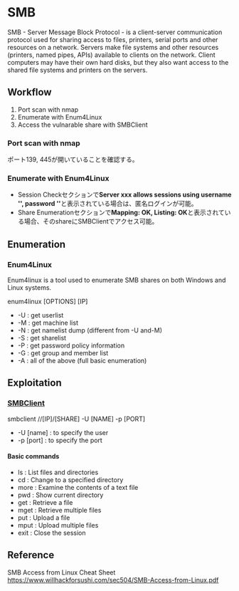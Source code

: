# SMB
SMB - Server Message Block Protocol - is a client-server communication protocol used for sharing access to files, printers, serial ports and other resources on a network. Servers make file systems and other resources (printers, named pipes, APIs) available to clients on the network. Client computers may have their own hard disks, but they also want access to the shared file systems and printers on the servers.

## Workflow
1. Port scan with nmap
2. Enumerate with Enum4Linux
3. Access the vulnarable share with SMBClient  

### Port scan with nmap
ポート139, 445が開いていることを確認する。

### Enumerate with Enum4Linux
- Session Checkセクションで<strong>Server xxx allows sessions using username '', password ''</strong>と表示されている場合は、匿名ログインが可能。
- Share Enumerationセクションで<strong>Mapping: OK, Listing: OK</strong>と表示されている場合、そのshareにSMBClientでアクセス可能。


## Enumeration
### Enum4Linux
Enum4linux is a tool used to enumerate SMB shares on both Windows and Linux systems. 

enum4linux [OPTIONS] [IP]

- -U : get userlist
- -M : get machine list
- -N : get namelist dump (different from -U and-M)
- -S : get sharelist
- -P : get password policy information
- -G : get group and member list
- -A : all of the above (full basic enumeration)

## Exploitation
### [SMBClient](http://www.samba.gr.jp/project/translation/3.6/htmldocs/manpages-3/smbclient.1.html)
smbclient //[IP]/[SHARE] -U [NAME] -p [PORT]  

- -U [name] : to specify the user
- -p [port] : to specify the port

#### Basic commands
- ls : List files and directories
- cd : Change to a specified directory
- more : Examine the contents of a text file
- pwd : Show current directory
- get : Retrieve a file
- mget : Retrieve multiple files
- put : Upload a file
- mput : Upload multiple files
- exit : Close the session

## Reference

SMB Access from Linux Cheat Sheet  
https://www.willhackforsushi.com/sec504/SMB-Access-from-Linux.pdf
